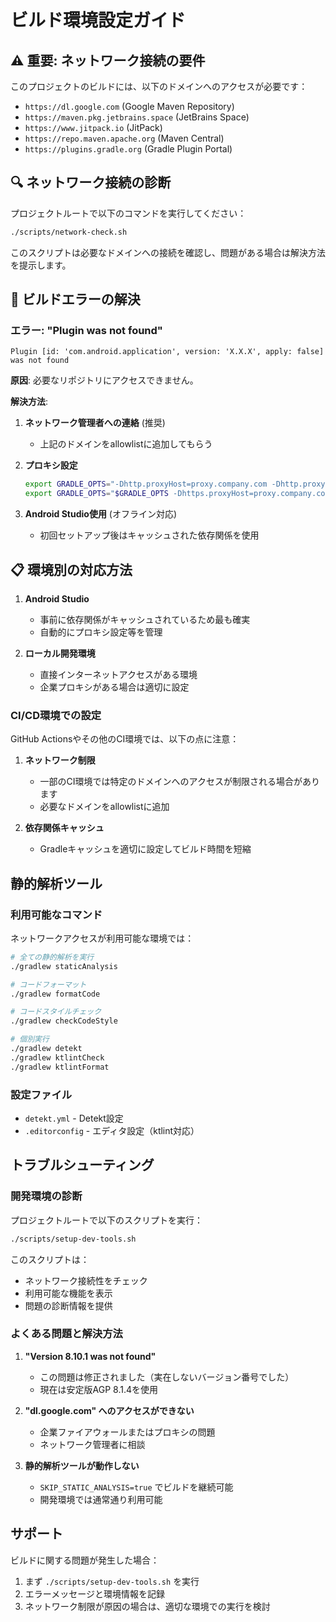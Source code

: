 # ビルド環境設定ガイド

## ⚠️ 重要: ネットワーク接続の要件

このプロジェクトのビルドには、以下のドメインへのアクセスが必要です：

- `https://dl.google.com` (Google Maven Repository)
- `https://maven.pkg.jetbrains.space` (JetBrains Space)
- `https://www.jitpack.io` (JitPack)
- `https://repo.maven.apache.org` (Maven Central)
- `https://plugins.gradle.org` (Gradle Plugin Portal)

## 🔍 ネットワーク接続の診断

プロジェクトルートで以下のコマンドを実行してください：

```bash
./scripts/network-check.sh
```

このスクリプトは必要なドメインへの接続を確認し、問題がある場合は解決方法を提示します。

## 🚨 ビルドエラーの解決

### エラー: "Plugin was not found"

```
Plugin [id: 'com.android.application', version: 'X.X.X', apply: false] was not found
```

**原因**: 必要なリポジトリにアクセスできません。

**解決方法**:

1. **ネットワーク管理者への連絡** (推奨)
   - 上記のドメインをallowlistに追加してもらう

2. **プロキシ設定**
   ```bash
   export GRADLE_OPTS="-Dhttp.proxyHost=proxy.company.com -Dhttp.proxyPort=8080"
   export GRADLE_OPTS="$GRADLE_OPTS -Dhttps.proxyHost=proxy.company.com -Dhttps.proxyPort=8080"
   ```

3. **Android Studio使用** (オフライン対応)
   - 初回セットアップ後はキャッシュされた依存関係を使用

## 📋 環境別の対応方法

1. **Android Studio**
   - 事前に依存関係がキャッシュされているため最も確実
   - 自動的にプロキシ設定等を管理

2. **ローカル開発環境**
   - 直接インターネットアクセスがある環境
   - 企業プロキシがある場合は適切に設定

### CI/CD環境での設定

GitHub Actionsやその他のCI環境では、以下の点に注意：

1. **ネットワーク制限**
   - 一部のCI環境では特定のドメインへのアクセスが制限される場合があります
   - 必要なドメインをallowlistに追加

2. **依存関係キャッシュ**
   - Gradleキャッシュを適切に設定してビルド時間を短縮

## 静的解析ツール

### 利用可能なコマンド

ネットワークアクセスが利用可能な環境では：

```bash
# 全ての静的解析を実行
./gradlew staticAnalysis

# コードフォーマット
./gradlew formatCode

# コードスタイルチェック
./gradlew checkCodeStyle

# 個別実行
./gradlew detekt
./gradlew ktlintCheck
./gradlew ktlintFormat
```

### 設定ファイル

- `detekt.yml` - Detekt設定
- `.editorconfig` - エディタ設定（ktlint対応）

## トラブルシューティング

### 開発環境の診断

プロジェクトルートで以下のスクリプトを実行：

```bash
./scripts/setup-dev-tools.sh
```

このスクリプトは：
- ネットワーク接続性をチェック
- 利用可能な機能を表示
- 問題の診断情報を提供

### よくある問題と解決方法

1. **"Version 8.10.1 was not found"**
   - この問題は修正されました（実在しないバージョン番号でした）
   - 現在は安定版AGP 8.1.4を使用

2. **"dl.google.com" へのアクセスができない**
   - 企業ファイアウォールまたはプロキシの問題
   - ネットワーク管理者に相談

3. **静的解析ツールが動作しない**
   - `SKIP_STATIC_ANALYSIS=true` でビルドを継続可能
   - 開発環境では通常通り利用可能

## サポート

ビルドに関する問題が発生した場合：

1. まず `./scripts/setup-dev-tools.sh` を実行
2. エラーメッセージと環境情報を記録
3. ネットワーク制限が原因の場合は、適切な環境での実行を検討